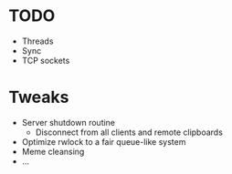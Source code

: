 # TODO
- Threads
- Sync
- TCP sockets

# Tweaks
- Server shutdown routine
  - Disconnect from all clients and remote clipboards
- Optimize rwlock to a fair queue-like system
- Meme cleansing
- ...
